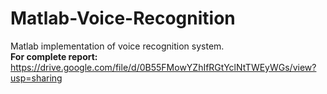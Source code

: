 # Matlab-Voice-Recognition
Matlab implementation of voice recognition system.<br>
<b>For complete report:</b> https://drive.google.com/file/d/0B55FMowYZhIfRGtYclNtTWEyWGs/view?usp=sharing
